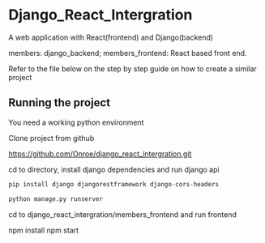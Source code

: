 # Django_React_Intergration
A web application with React(frontend) and Django(backend)


members: django_backend;
members_frontend: React based front end.

Refer to the file below on the step by step guide on how to create a similar project


## Running the project 
You need a working python environment

Clone project from github

https://github.com/Onroe/django_react_intergration.git

cd to directory, install django dependencies and run django api

```python
pip install django djangorestframework django-cors-headers
```

```python
python manage.py runserver
```
cd to django_react_intergration/members_frontend and run frontend

npm install
npm start
